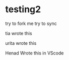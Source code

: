 # testing2

try to fork me
try to sync

tia wrote this

urita wrote this


Henad Wrote this in VScode